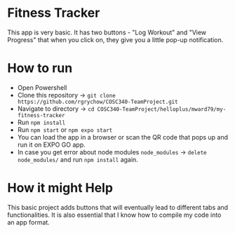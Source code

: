 # Fitness Tracker
  This app is very basic. It has two buttons - "Log Workout" and "View Progress" that when you click on, they 
  give you a little pop-up notification.
# How to run
  - Open Powershell
  - Clone this repository -> ``git clone https://github.com/rgrychow/COSC340-TeamProject.git``
  - Navigate to directory -> ``cd COSC340-TeamProject/helloplus/mward79/my-fitness-tracker``
  - Run ``npm install``
  - Run ``npm start`` or ``npm expo start``
  - You can load the app in a browser or scan the QR code that pops up and run it on EXPO GO app.
  - In case you get error about node modules ``node_modules`` → ``delete node_modules/`` and run ``npm install`` again.
# How it might Help
  This basic project adds buttons that will eventually lead to different tabs and functionalities.
  It is also essential that I know how to compile my code into an app format.

